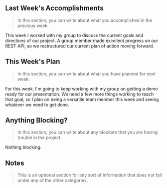 ## Last Week's Accomplishments

> In this section, you can write about what you accomplished in the previous week.

This week I worked with my group to discuss the current goals and directions
of our project. A group member made excellent progress on our REST API, so
we restructured our current plan of action moving forward.

## This Week's Plan

> In this section, you can write about what you have planned for next week.

For this week, I'm going to keep working with my group on getting a demo ready
for our presentation. We need a few more things working to reach that goal,
so I plan on being a versatile team member this week and seeing whatever we
need to get done.

## Anything Blocking?

> In this section, you can write about any blockers that you are having trouble in the project.

Nothing blocking.

## Notes

> This is an optional section for any sort of information that does not fall under any of the other categories.
